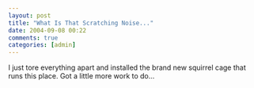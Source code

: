 ```yaml
---
layout: post  
title: "What Is That Scratching Noise..."  
date: 2004-09-08 00:22  
comments: true  
categories: [admin]
---
```


I just tore everything apart and installed the brand new squirrel cage that runs this place. Got a little more work to do... 